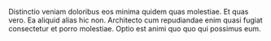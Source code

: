 Distinctio veniam doloribus eos minima quidem quas molestiae. Et quas vero. Ea aliquid alias hic non. Architecto cum repudiandae enim quasi fugiat consectetur et porro molestiae. Optio est animi quo quo qui possimus eum.